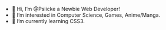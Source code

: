 - 👋 Hi, I’m @Psiicke a Newbie Web Developer!
- 👀 I’m interested in Computer Science, Games, Anime/Manga.
- 🌱 I’m currently learning CSS3.

<!---
Psiicke/Psiicke is a ✨ special ✨ repository because its `README.md` (this file) appears on your GitHub profile.
You can click the Preview link to take a look at your changes.
--->

